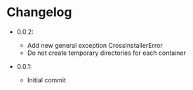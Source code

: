 # Changelog

- 0.0.2:
  - Add new general exception CrossInstallerError
  - Do not create temporary directories for each container

- 0.0.1:
  - Initial commit